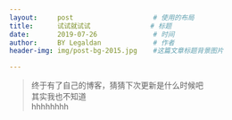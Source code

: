 ```yaml
---
layout:     post                    # 使用的布局
title:      试试就试试               # 标题
date:       2019-07-26              # 时间
author:     BY Legaldan             # 作者
header-img: img/post-bg-2015.jpg    #这篇文章标题背景图片

---
```


>终于有了自己的博客，猜猜下次更新是什么时候吧  
>其实我也不知道  
>hhhhhhhh